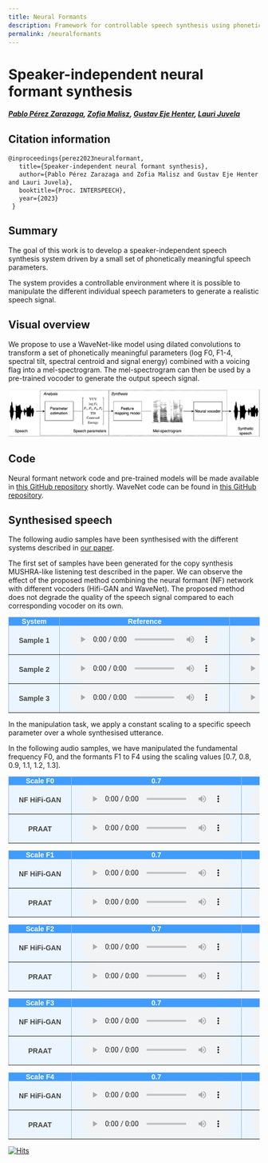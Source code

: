 ```yaml
---
title: Neural Formants
description: Framework for controllable speech synthesis using phonetically meaningful speech parameters.
permalink: /neuralformants
---
```

# Speaker-independent neural formant synthesis

##### [Pablo Pérez Zarazaga][pablo_profile], [Zofia Malisz][zofia_profile], [Gustav Eje Henter][gustav_profile], [Lauri Juvela][lauri_profile]

<head> 
<link rel="apple-touch-icon" sizes="180x180" href="favicon/apple-touch-icon.png">
<link rel="icon" type="image/png" sizes="32x32" href="favicon/favicon-32x32.png">
<link rel="icon" type="image/png" sizes="16x16" href="favicon/favicon-16x16.png">
<link rel="manifest" href="/site.webmanifest">
<link rel="mask-icon" href="/safari-pinned-tab.svg" color="#5bbad5">
<meta name="msapplication-TileColor" content="#da532c">
<meta name="theme-color" content="#ffffff">
</head>
<!-- This post presents CWAD, a deep-learning framework to automatically label large amounts of clean whispered speech, applied to ASMR recordings extracted from YouTube -->

<!--[NF_link]: https://github.com/perezpoz/NeuralFormants
[WN_link]: https://github.com/ljuvela/GlotNet
[paper_link]: https://arxiv.org/abs/2303.07442
-->
[NF_link]: https://perezpoz.github.io/404
[WN_link]: https://perezpoz.github.io/404
[paper_link]: https://perezpoz.github.io/404
[gustav_profile]: https://people.kth.se/~ghe/
[pablo_profile]: https://www.kth.se/profile/pablopz
[zofia_profile]: https://www.kth.se/profile/malisz
[lauri_profile]: https://research.aalto.fi/en/persons/lauri-juvela

[hifi_link]: https://github.com/jik876/hifi-gan


## Citation information

```
@inproceedings{perez2023neuralformant,
   title={Speaker-independent neural formant synthesis},
   author={Pablo Pérez Zarazaga and Zofia Malisz and Gustav Eje Henter and Lauri Juvela},
   booktitle={Proc. INTERSPEECH},
   year={2023}
 }
```

## Summary

The goal of this work is to develop a speaker-independent speech synthesis system driven by a small set of phonetically meaningful speech parameters.

The system provides a controllable environment where it is possible to manipulate the different individual speech parameters to generate a realistic speech signal.

## Visual overview

We propose to use a WaveNet-like model using dilated convolutions to transform a set of phonetically meaningful parameters (log F0, F1-4, spectral tilt, spectral centroid and signal energy) combined with a voicing flag into a mel-spectrogram. The mel-spectrogram can then be used by a pre-trained vocoder to generate the output speech signal.

![Neural formant pipeline](./images/NF_Pipeline.png "Neural formant pipeline.")

## Code

Neural formant network code and pre-trained models will be made available in [this GitHub repository][NF_link] shortly.
WaveNet code can be found in [this GitHub repository][WN_link].

<style type="text/css">
  .tg {
    border-collapse: collapse;
    border-color: #9ABAD9;
    border-spacing: 0;
  }

  .tg td {
    background-color: #EBF5FF;
    border-color: #9ABAD9;
    border-style: solid;
    border-width: 1px;
    color: #444;
    font-family: Arial, sans-serif;
    font-size: 14px;
    overflow: hidden;
    padding: 0px 20px;
    word-break: normal;
    font-weight: bold;
    vertical-align: middle;
  }

  .tg th {
    background-color: #409cff;
    border-color: #9ABAD9;
    border-style: solid;
    border-width: 1px;
    color: #fff;
    font-family: Arial, sans-serif;
    font-size: 14px;
    font-weight: normal;
    overflow: hidden;
    padding: 0px 20px;
    word-break: normal;
    font-weight: bold;
    vertical-align: middle;

  }

  .tg .tg-0pky {
    border-color: inherit;
    text-align: center;
    vertical-align: top,
  }

  .tg .tg-fymr {
    border-color: inherit;
    font-weight: bold;
    text-align: center;
    vertical-align: top
  }
  .slider {
  -webkit-appearance: none;
  width: 75%;
  height: 15px;
  border-radius: 5px;  
  background: #d3d3d3;
  outline: none;
  opacity: 0.7;
  -webkit-transition: .2s;
  transition: opacity .2s;
}

.slider::-webkit-slider-thumb {
  -webkit-appearance: none;
  appearance: none;
  width: 25px;
  height: 25px;
  border-radius: 50%; 
  background: #409cff;
  cursor: pointer;
}

.slider::-moz-range-thumb {
  width: 25px;
  height: 25px;
  border-radius: 50%;
  background: #409cff;
  cursor: pointer;
}
</style>

## Synthesised speech

The following audio samples have been synthesised with the different systems described in [our paper][paper_link].

The first set of samples have been generated for the copy synthesis MUSHRA-like listening test described in the paper. We can observe the effect of the proposed method combining the neural formant (NF) network with different vocoders (Hifi-GAN and WaveNet). The proposed method does not degrade the quality of the speech signal compared to each corresponding vocoder on its own.

<table class="tg">
  <thead>
    <tr>
      <th class="tg-0pky">System</th>
      <th class="tg-0pky" colspan="1">Reference</th>
      <th class="tg-0pky" colspan="1">HiFi-GAN</th>
      <th class="tg-0pky" colspan="1">NF + HiFi-GAN</th>
      <th class="tg-0pky" colspan="1">WaveNet</th>
      <th class="tg-0pky" colspan="1">NF + WaveNet</th>
    </tr>
  </thead>
  <tbody>
    <tr>
      <td nowrap="" class="tg-0pky"><b>Sample 1</b></td>
      <td class="tg-0pky">
        <audio id="audio-small" controls="">
          <source src="./Samples/NeuralFormants/CS/p257_016_Orig.wav" type="audio/wav" preload=none/>
        </audio>
      </td>
      <td class="tg-0pky">
        <audio controls="">
          <source src="./Samples/NeuralFormants/CS/p257_016_HiFi.wav" type="audio/wav" preload=none/>
        </audio>
      </td>
      <td class="tg-0pky">
        <audio controls="">
          <source src="./Samples/NeuralFormants/CS/p257_016_NFHifi.wav" type="audio/wav" preload=none/>
        </audio>
      </td>
      <td class="tg-0pky">
        <audio controls="">
          <source src="./Samples/NeuralFormants/CS/p257_016_WaveNet.wav" type="audio/wav" preload=none/>
        </audio>
      </td>
      <td class="tg-0pky">
        <audio controls="">
          <source src="./Samples/NeuralFormants/CS/p257_016_NFWaveNet.wav" type="audio/wav" preload=none/>
        </audio>
      </td>
    </tr>
  </tbody>
  <tbody>
    <tr>
      <td nowrap="" class="tg-0pky"><b>Sample 2</b></td>
      <td class="tg-0pky">
        <audio id="audio-small" controls="">
          <source src="./Samples/NeuralFormants/CS/p260_021_Orig.wav" type="audio/wav" preload=none/>
        </audio>
      </td>
      <td class="tg-0pky">
        <audio controls="">
          <source src="./Samples/NeuralFormants/CS/p260_021_HiFi.wav" type="audio/wav" preload=none/>
        </audio>
      </td>
      <td class="tg-0pky">
        <audio controls="">
          <source src="./Samples/NeuralFormants/CS/p260_021_NFHifi.wav" type="audio/wav" preload=none/>
        </audio>
      </td>
      <td class="tg-0pky">
        <audio controls="">
          <source src="./Samples/NeuralFormants/CS/p260_021_WaveNet.wav" type="audio/wav" preload=none/>
        </audio>
      </td>
      <td class="tg-0pky">
        <audio controls="">
          <source src="./Samples/NeuralFormants/CS/p260_021_NFWaveNet.wav" type="audio/wav" preload=none/>
        </audio>
      </td>
    </tr>
  </tbody>
  <tbody>
    <tr>
      <td nowrap="" class="tg-0pky"><b>Sample 3</b></td>
      <td class="tg-0pky">
        <audio id="audio-small" controls="">
          <source src="./Samples/NeuralFormants/CS/p263_011_Orig.wav" type="audio/wav" preload=none/>
        </audio>
      </td>
      <td class="tg-0pky">
        <audio controls="">
          <source src="./Samples/NeuralFormants/CS/p263_011_HiFi.wav" type="audio/wav" preload=none/>
        </audio>
      </td>
      <td class="tg-0pky">
        <audio controls="">
          <source src="./Samples/NeuralFormants/CS/p263_011_NFHifi.wav" type="audio/wav" preload=none/>
        </audio>
      </td>
      <td class="tg-0pky">
        <audio controls="">
          <source src="./Samples/NeuralFormants/CS/p263_011_WaveNet.wav" type="audio/wav" preload=none/>
        </audio>
      </td>
      <td class="tg-0pky">
        <audio controls="">
          <source src="./Samples/NeuralFormants/CS/p263_011_NFWaveNet.wav" type="audio/wav" preload=none/>
        </audio>
      </td>
    </tr>
  </tbody>
  <!--
  <tbody>
    <tr>
      <td nowrap="" class="tg-0pky"><b>Sample 4</b></td>
      <td class="tg-0pky">
        <audio id="audio-small" controls="">
          <source src="./Samples/NeuralFormants/CS/p266_006_Orig.wav" type="audio/wav" />
        </audio>
      </td>
      <td class="tg-0pky">
        <audio controls="">
          <source src="./Samples/NeuralFormants/CS/p266_006_HiFi.wav" type="audio/wav" />
        </audio>
      </td>
      <td class="tg-0pky">
        <audio controls="">
          <source src="./Samples/NeuralFormants/CS/p266_006_NFHifi.wav" type="audio/wav" preload="none"/>
        </audio>
      </td>
      <td class="tg-0pky">
        <audio controls="">
          <source src="./Samples/NeuralFormants/CS/p266_006_WaveNet.wav" type="audio/wav" preload="none"/>
        </audio>
      </td>
      <td class="tg-0pky">
        <audio controls="">
          <source src="./Samples/NeuralFormants/CS/p266_006_NFWaveNet.wav" type="audio/wav" preload="none"/>
        </audio>
      </td>
    </tr>
  </tbody>
  <tbody>
    <tr>
      <td nowrap="" class="tg-0pky"><b>Sample 5</b></td>
      <td class="tg-0pky">
        <audio id="audio-small" controls="">
          <source src="./Samples/NeuralFormants/CS/p277_071_Orig.wav" type="audio/wav" preload="none"/>
        </audio>
      </td>
      <td class="tg-0pky">
        <audio controls="">
          <source src="./Samples/NeuralFormants/CS/p277_071_HiFi.wav" type="audio/wav" preload="none"/>
        </audio>
      </td>
      <td class="tg-0pky">
        <audio controls="">
          <source src="./Samples/NeuralFormants/CS/p277_071_NFHifi.wav" type="audio/wav" preload="none"/>
        </audio>
      </td>
      <td class="tg-0pky">
        <audio controls="">
          <source src="./Samples/NeuralFormants/CS/p277_071_WaveNet.wav" type="audio/wav" preload="none"/>
        </audio>
      </td>
      <td class="tg-0pky">
        <audio controls="">
          <source src="./Samples/NeuralFormants/CS/p277_071_NFWaveNet.wav" type="audio/wav" preload="none"/>
        </audio>
      </td>
    </tr>
  </tbody>
  <tbody>
    <tr>
      <td nowrap="" class="tg-0pky"><b>Sample 6</b></td>
      <td class="tg-0pky">
        <audio id="audio-small" controls="">
          <source src="./Samples/NeuralFormants/CS/p280_019_Orig.wav" type="audio/wav" preload="none"/>
        </audio>
      </td>
      <td class="tg-0pky">
        <audio controls="">
          <source src="./Samples/NeuralFormants/CS/p280_019_HiFi.wav" type="audio/wav" preload="none"/>
        </audio>
      </td>
      <td class="tg-0pky">
        <audio controls="">
          <source src="./Samples/NeuralFormants/CS/p280_019_NFHifi.wav" type="audio/wav" preload="none"/>
        </audio>
      </td>
      <td class="tg-0pky">
        <audio controls="">
          <source src="./Samples/NeuralFormants/CS/p280_019_WaveNet.wav" type="audio/wav" preload="none"/>
        </audio>
      </td>
      <td class="tg-0pky">
        <audio controls="">
          <source src="./Samples/NeuralFormants/CS/p280_019_NFWaveNet.wav" type="audio/wav" preload="none"/>
        </audio>
      </td>
    </tr>
  </tbody>
  <tbody>
    <tr>
      <td nowrap="" class="tg-0pky"><b>Sample 7</b></td>
      <td class="tg-0pky">
        <audio id="audio-small" controls="">
          <source src="./Samples/NeuralFormants/CS/p282_015_Orig.wav" type="audio/wav" preload="none"/>
        </audio>
      </td>
      <td class="tg-0pky">
        <audio controls="">
          <source src="./Samples/NeuralFormants/CS/p282_015_HiFi.wav" type="audio/wav" preload="none"/>
        </audio>
      </td>
      <td class="tg-0pky">
        <audio controls="">
          <source src="./Samples/NeuralFormants/CS/p282_015_NFHifi.wav" type="audio/wav" preload="none"/>
        </audio>
      </td>
      <td class="tg-0pky">
        <audio controls="">
          <source src="./Samples/NeuralFormants/CS/p282_015_WaveNet.wav" type="audio/wav" preload="none"/>
        </audio>
      </td>
      <td class="tg-0pky">
        <audio controls="">
          <source src="./Samples/NeuralFormants/CS/p282_015_NFWaveNet.wav" type="audio/wav" preload="none"/>
        </audio>
      </td>
    </tr>
  </tbody>
  <tbody>
    <tr>
      <td nowrap="" class="tg-0pky"><b>Sample 8</b></td>
      <td class="tg-0pky">
        <audio id="audio-small" controls="">
          <source src="./Samples/NeuralFormants/CS/p285_005_Orig.wav" type="audio/wav" preload="none"/>
        </audio>
      </td>
      <td class="tg-0pky">
        <audio controls="">
          <source src="./Samples/NeuralFormants/CS/p285_005_HiFi.wav" type="audio/wav" preload="none"/>
        </audio>
      </td>
      <td class="tg-0pky">
        <audio controls="">
          <source src="./Samples/NeuralFormants/CS/p285_005_NFHifi.wav" type="audio/wav" preload="none"/>
        </audio>
      </td>
      <td class="tg-0pky">
        <audio controls="">
          <source src="./Samples/NeuralFormants/CS/p285_005_WaveNet.wav" type="audio/wav" preload="none"/>
        </audio>
      </td>
      <td class="tg-0pky">
        <audio controls="">
          <source src="./Samples/NeuralFormants/CS/p285_005_NFWaveNet.wav" type="audio/wav" preload="none"/>
        </audio>
      </td>
    </tr>
  </tbody>
  <tbody>
    <tr>
      <td nowrap="" class="tg-0pky"><b>Sample 9</b></td>
      <td class="tg-0pky">
        <audio id="audio-small" controls="">
          <source src="./Samples/NeuralFormants/CS/p304_003_Orig.wav" type="audio/wav" preload="none"/>
        </audio>
      </td>
      <td class="tg-0pky">
        <audio controls="">
          <source src="./Samples/NeuralFormants/CS/p304_003_HiFi.wav" type="audio/wav" preload="none"/>
        </audio>
      </td>
      <td class="tg-0pky">
        <audio controls="">
          <source src="./Samples/NeuralFormants/CS/p304_003_NFHifi.wav" type="audio/wav" preload="none"/>
        </audio>
      </td>
      <td class="tg-0pky">
        <audio controls="">
          <source src="./Samples/NeuralFormants/CS/p304_003_WaveNet.wav" type="audio/wav" preload="none"/>
        </audio>
      </td>
      <td class="tg-0pky">
        <audio controls="">
          <source src="./Samples/NeuralFormants/CS/p304_003_NFWaveNet.wav" type="audio/wav" preload="none"/>
        </audio>
      </td>
    </tr>
  </tbody>
  <tbody>
    <tr>
      <td nowrap="" class="tg-0pky"><b>Sample 10</b></td>
      <td class="tg-0pky">
        <audio id="audio-small" controls="">
          <source src="./Samples/NeuralFormants/CS/p333_022_Orig.wav" type="audio/wav" preload="none"/>
        </audio>
      </td>
      <td class="tg-0pky">
        <audio controls="">
          <source src="./Samples/NeuralFormants/CS/p333_022_HiFi.wav" type="audio/wav" preload="none"/>
        </audio>
      </td>
      <td class="tg-0pky">
        <audio controls="">
          <source src="./Samples/NeuralFormants/CS/p333_022_NFHifi.wav" type="audio/wav" preload="none"/>
        </audio>
      </td>
      <td class="tg-0pky">
        <audio controls="">
          <source src="./Samples/NeuralFormants/CS/p333_022_WaveNet.wav" type="audio/wav" preload="none"/>
        </audio>
      </td>
      <td class="tg-0pky">
        <audio controls="">
          <source src="./Samples/NeuralFormants/CS/p333_022_NFWaveNet.wav" type="audio/wav" preload="none"/>
        </audio>
      </td>
    </tr>
  </tbody>
  -->
</table>

In the manipulation task, we apply a constant scaling to a specific speech parameter over a whole synthesised utterance.

In the following audio samples, we have manipulated the fundamental frequency F0, and the formants F1 to F4 using the scaling values [0.7, 0.8, 0.9, 1.1, 1.2, 1.3].

<table class="tg">
  <thead>
    <tr>
      <th class="tg-0pky">Scale F0</th>
      <th class="tg-0pky" colspan="1">0.7</th>
      <th class="tg-0pky" colspan="1">0.8</th>
      <th class="tg-0pky" colspan="1">0.9</th>
      <th class="tg-0pky" colspan="1">1.1</th>
      <th class="tg-0pky" colspan="1">1.2</th>
      <th class="tg-0pky" colspan="1">1.3</th>
    </tr>
  </thead>
  <tbody>
    <tr>
      <td nowrap="" class="tg-0pky"><b>NF HiFi-GAN</b></td>
      <td class="tg-0pky">
        <audio id="audio-small" controls="">
          <source src="./Samples/NeuralFormants/Manipulation/NF_HifiGAN/F0_0.7/p260_021_mic1_80mel.wav" type="audio/wav" preload="none"/>
        </audio>
      </td>
      <td class="tg-0pky">
        <audio controls="">
          <source src="./Samples/NeuralFormants/Manipulation/NF_HifiGAN/F0_0.8/p260_021_mic1_80mel.wav" type="audio/wav" preload="none"/>
        </audio>
      </td>
      <td class="tg-0pky">
        <audio controls="">
          <source src="./Samples/NeuralFormants/Manipulation/NF_HifiGAN/F0_0.9/p260_021_mic1_80mel.wav" type="audio/wav" preload="none"/>
        </audio>
      </td>
      <td class="tg-0pky">
        <audio controls="">
          <source src="./Samples/NeuralFormants/Manipulation/NF_HifiGAN/F0_1.1/p260_021_mic1_80mel.wav" type="audio/wav" preload="none"/>
        </audio>
      </td>
      <td class="tg-0pky">
        <audio controls="">
          <source src="./Samples/NeuralFormants/Manipulation/NF_HifiGAN/F0_1.2/p260_021_mic1_80mel.wav" type="audio/wav" preload="none"/>
        </audio>
      </td>
      <td class="tg-0pky">
        <audio controls="">
          <source src="./Samples/NeuralFormants/Manipulation/NF_HifiGAN/F0_1.3/p260_021_mic1_80mel.wav" type="audio/wav" preload="none"/>
        </audio>
      </td>
    </tr>
  </tbody>
  <!--
  <tbody>
    <tr>
      <td nowrap="" class="tg-0pky"><b>NF HiFi-GAN 2</b></td>
      <td class="tg-0pky">
        <audio id="audio-small" controls="">
          <source src="./Samples/NeuralFormants/Manipulation/NF_HifiGAN/F0_0.7/p282_006_mic1_80mel.wav" type="audio/wav" preload="none"/>
        </audio>
      </td>
      <td class="tg-0pky">
        <audio controls="">
          <source src="./Samples/NeuralFormants/Manipulation/NF_HifiGAN/F0_0.8/p282_006_mic1_80mel.wav" type="audio/wav" preload="none"/>
        </audio>
      </td>
      <td class="tg-0pky">
        <audio controls="">
          <source src="./Samples/NeuralFormants/Manipulation/NF_HifiGAN/F0_0.9/p282_006_mic1_80mel.wav" type="audio/wav" preload="none"/>
        </audio>
      </td>
      <td class="tg-0pky">
        <audio controls="">
          <source src="./Samples/NeuralFormants/Manipulation/NF_HifiGAN/F0_1.1/p282_006_mic1_80mel.wav" type="audio/wav" preload="none"/>
        </audio>
      </td>
      <td class="tg-0pky">
        <audio controls="">
          <source src="./Samples/NeuralFormants/Manipulation/NF_HifiGAN/F0_1.2/p282_006_mic1_80mel.wav" type="audio/wav" preload="none"/>
        </audio>
      </td>
      <td class="tg-0pky">
        <audio controls="">
          <source src="./Samples/NeuralFormants/Manipulation/NF_HifiGAN/F0_1.3/p282_006_mic1_80mel.wav" type="audio/wav" preload="none"/>
        </audio>
      </td>
    </tr>
  </tbody>
  -->
  <tbody>
    <tr>
      <td nowrap="" class="tg-0pky"><b>PRAAT</b></td>
      <td class="tg-0pky">
        <audio id="audio-small" controls="">
          <source src="./Samples/NeuralFormants/Manipulation/Praat/F0_0.7/p260_021_mic1_mod.wav" type="audio/wav" preload="none"/>
        </audio>
      </td>
      <td class="tg-0pky">
        <audio controls="">
          <source src="./Samples/NeuralFormants/Manipulation/Praat/F0_0.8/p260_021_mic1_mod.wav" type="audio/wav" preload="none"/>
        </audio>
      </td>
      <td class="tg-0pky">
        <audio controls="">
          <source src="./Samples/NeuralFormants/Manipulation/Praat/F0_0.9/p260_021_mic1_mod.wav" type="audio/wav" preload="none"/>
        </audio>
      </td>
      <td class="tg-0pky">
        <audio controls="">
          <source src="./Samples/NeuralFormants/Manipulation/Praat/F0_1.1/p260_021_mic1_mod.wav" type="audio/wav" preload="none"/>
        </audio>
      </td>
      <td class="tg-0pky">
        <audio controls="">
          <source src="./Samples/NeuralFormants/Manipulation/Praat/F0_1.2/p260_021_mic1_mod.wav" type="audio/wav" preload="none"/>
        </audio>
      </td>
      <td class="tg-0pky">
        <audio controls="">
          <source src="./Samples/NeuralFormants/Manipulation/Praat/F0_1.3/p260_021_mic1_mod.wav" type="audio/wav" preload="none"/>
        </audio>
      </td>
    </tr>
  </tbody>
  <!--
  <tbody>
    <tr>
      <td nowrap="" class="tg-0pky"><b>PRAAT 2</b></td>
      <td class="tg-0pky">
        <audio id="audio-small" controls="">
          <source src="./Samples/NeuralFormants/Manipulation/Praat/F0_0.7/p282_006_mic1_80mel.wav" type="audio/wav" preload="none"/>
        </audio>
      </td>
      <td class="tg-0pky">
        <audio controls="">
          <source src="./Samples/NeuralFormants/Manipulation/Praat/F0_0.8/p282_006_mic1_80mel.wav" type="audio/wav" preload="none"/>
        </audio>
      </td>
      <td class="tg-0pky">
        <audio controls="">
          <source src="./Samples/NeuralFormants/Manipulation/Praat/F0_0.9/p282_006_mic1_80mel.wav" type="audio/wav" preload="none"/>
        </audio>
      </td>
      <td class="tg-0pky">
        <audio controls="">
          <source src="./Samples/NeuralFormants/Manipulation/Praat/F0_1.1/p282_006_mic1_80mel.wav" type="audio/wav" preload="none"/>
        </audio>
      </td>
      <td class="tg-0pky">
        <audio controls="">
          <source src="./Samples/NeuralFormants/Manipulation/Praat/F0_1.2/p282_006_mic1_80mel.wav" type="audio/wav" preload="none"/>
        </audio>
      </td>
      <td class="tg-0pky">
        <audio controls="">
          <source src="./Samples/NeuralFormants/Manipulation/Praat/F0_1.3/p282_006_mic1_80mel.wav" type="audio/wav" preload="none"/>
        </audio>
      </td>
    </tr>
  </tbody>
  -->
</table>

<table class="tg">
  <thead>
    <tr>
      <th class="tg-0pky">Scale F1</th>
      <th class="tg-0pky" colspan="1">0.7</th>
      <th class="tg-0pky" colspan="1">0.8</th>
      <th class="tg-0pky" colspan="1">0.9</th>
      <th class="tg-0pky" colspan="1">1.1</th>
      <th class="tg-0pky" colspan="1">1.2</th>
      <th class="tg-0pky" colspan="1">1.3</th>
    </tr>
  </thead>
  <tbody>
    <tr>
      <td nowrap="" class="tg-0pky"><b>NF HiFi-GAN</b></td>
      <td class="tg-0pky">
        <audio id="audio-small" controls="">
          <source src="./Samples/NeuralFormants/Manipulation/NF_HifiGAN/F1_0.7/p260_021_mic1_80mel.wav" type="audio/wav" preload="none"/>
        </audio>
      </td>
      <td class="tg-0pky">
        <audio controls="">
          <source src="./Samples/NeuralFormants/Manipulation/NF_HifiGAN/F1_0.8/p260_021_mic1_80mel.wav" type="audio/wav" preload="none"/>
        </audio>
      </td>
      <td class="tg-0pky">
        <audio controls="">
          <source src="./Samples/NeuralFormants/Manipulation/NF_HifiGAN/F1_0.9/p260_021_mic1_80mel.wav" type="audio/wav" preload="none"/>
        </audio>
      </td>
      <td class="tg-0pky">
        <audio controls="">
          <source src="./Samples/NeuralFormants/Manipulation/NF_HifiGAN/F1_1.1/p260_021_mic1_80mel.wav" type="audio/wav" preload="none"/>
        </audio>
      </td>
      <td class="tg-0pky">
        <audio controls="">
          <source src="./Samples/NeuralFormants/Manipulation/NF_HifiGAN/F1_1.2/p260_021_mic1_80mel.wav" type="audio/wav" preload="none"/>
        </audio>
      </td>
      <td class="tg-0pky">
        <audio controls="">
          <source src="./Samples/NeuralFormants/Manipulation/NF_HifiGAN/F1_1.3/p260_021_mic1_80mel.wav" type="audio/wav" preload="none"/>
        </audio>
      </td>
    </tr>
  </tbody>
  <!--
  <tbody>
    <tr>
      <td nowrap="" class="tg-0pky"><b>NF HiFi-GAN 2</b></td>
      <td class="tg-0pky">
        <audio id="audio-small" controls="">
          <source src="./Samples/NeuralFormants/Manipulation/NF_HifiGAN/F1_0.7/p282_006_mic1_80mel.wav" type="audio/wav" preload="none"/>
        </audio>
      </td>
      <td class="tg-0pky">
        <audio controls="">
          <source src="./Samples/NeuralFormants/Manipulation/NF_HifiGAN/F1_0.8/p282_006_mic1_80mel.wav" type="audio/wav" preload="none"/>
        </audio>
      </td>
      <td class="tg-0pky">
        <audio controls="">
          <source src="./Samples/NeuralFormants/Manipulation/NF_HifiGAN/F1_0.9/p282_006_mic1_80mel.wav" type="audio/wav" preload="none"/>
        </audio>
      </td>
      <td class="tg-0pky">
        <audio controls="">
          <source src="./Samples/NeuralFormants/Manipulation/NF_HifiGAN/F1_1.1/p282_006_mic1_80mel.wav" type="audio/wav" preload="none"/>
        </audio>
      </td>
      <td class="tg-0pky">
        <audio controls="">
          <source src="./Samples/NeuralFormants/Manipulation/NF_HifiGAN/F1_1.2/p282_006_mic1_80mel.wav" type="audio/wav" preload="none"/>
        </audio>
      </td>
      <td class="tg-0pky">
        <audio controls="">
          <source src="./Samples/NeuralFormants/Manipulation/NF_HifiGAN/F1_1.3/p282_006_mic1_80mel.wav" type="audio/wav" preload="none"/>
        </audio>
      </td>
    </tr>
  </tbody>
  -->
  <tbody>
    <tr>
      <td nowrap="" class="tg-0pky"><b>PRAAT</b></td>
      <td class="tg-0pky">
        <audio id="audio-small" controls="">
          <source src="./Samples/NeuralFormants/Manipulation/Praat/F1_0.7/p260_021_mic1_mod.wav" type="audio/wav" preload="none"/>
        </audio>
      </td>
      <td class="tg-0pky">
        <audio controls="">
          <source src="./Samples/NeuralFormants/Manipulation/Praat/F1_0.8/p260_021_mic1_mod.wav" type="audio/wav" preload="none"/>
        </audio>
      </td>
      <td class="tg-0pky">
        <audio controls="">
          <source src="./Samples/NeuralFormants/Manipulation/Praat/F1_0.9/p260_021_mic1_mod.wav" type="audio/wav" preload="none"/>
        </audio>
      </td>
      <td class="tg-0pky">
        <audio controls="">
          <source src="./Samples/NeuralFormants/Manipulation/Praat/F1_1.1/p260_021_mic1_mod.wav" type="audio/wav" preload="none"/>
        </audio>
      </td>
      <td class="tg-0pky">
        <audio controls="">
          <source src="./Samples/NeuralFormants/Manipulation/Praat/F1_1.2/p260_021_mic1_mod.wav" type="audio/wav" preload="none"/>
        </audio>
      </td>
      <td class="tg-0pky">
        <audio controls="">
          <source src="./Samples/NeuralFormants/Manipulation/Praat/F1_1.3/p260_021_mic1_mod.wav" type="audio/wav" preload="none"/>
        </audio>
      </td>
    </tr>
  </tbody>
  <!--
  <tbody>
    <tr>
      <td nowrap="" class="tg-0pky"><b>PRAAT 2</b></td>
      <td class="tg-0pky">
        <audio id="audio-small" controls="">
          <source src="./Samples/NeuralFormants/Manipulation/Praat/F1_0.7/p282_006_mic1_80mel.wav" type="audio/wav" preload="none"/>
        </audio>
      </td>
      <td class="tg-0pky">
        <audio controls="">
          <source src="./Samples/NeuralFormants/Manipulation/Praat/F1_0.8/p282_006_mic1_80mel.wav" type="audio/wav" preload="none"/>
        </audio>
      </td>
      <td class="tg-0pky">
        <audio controls="">
          <source src="./Samples/NeuralFormants/Manipulation/Praat/F1_0.9/p282_006_mic1_80mel.wav" type="audio/wav" preload="none"/>
        </audio>
      </td>
      <td class="tg-0pky">
        <audio controls="">
          <source src="./Samples/NeuralFormants/Manipulation/Praat/F1_1.1/p282_006_mic1_80mel.wav" type="audio/wav" preload="none"/>
        </audio>
      </td>
      <td class="tg-0pky">
        <audio controls="">
          <source src="./Samples/NeuralFormants/Manipulation/Praat/F1_1.2/p282_006_mic1_80mel.wav" type="audio/wav" preload="none"/>
        </audio>
      </td>
      <td class="tg-0pky">
        <audio controls="">
          <source src="./Samples/NeuralFormants/Manipulation/Praat/F1_1.3/p282_006_mic1_80mel.wav" type="audio/wav" preload="none"/>
        </audio>
      </td>
    </tr>
  </tbody>
  -->
</table>

<table class="tg">
  <thead>
    <tr>
      <th class="tg-0pky">Scale F2</th>
      <th class="tg-0pky" colspan="1">0.7</th>
      <th class="tg-0pky" colspan="1">0.8</th>
      <th class="tg-0pky" colspan="1">0.9</th>
      <th class="tg-0pky" colspan="1">1.1</th>
      <th class="tg-0pky" colspan="1">1.2</th>
      <th class="tg-0pky" colspan="1">1.3</th>
    </tr>
  </thead>
  <tbody>
    <tr>
      <td nowrap="" class="tg-0pky"><b>NF HiFi-GAN</b></td>
      <td class="tg-0pky">
        <audio id="audio-small" controls="">
          <source src="./Samples/NeuralFormants/Manipulation/NF_HifiGAN/F2_0.7/p260_021_mic1_80mel.wav" type="audio/wav" preload="none"/>
        </audio>
      </td>
      <td class="tg-0pky">
        <audio controls="">
          <source src="./Samples/NeuralFormants/Manipulation/NF_HifiGAN/F2_0.8/p260_021_mic1_80mel.wav" type="audio/wav" preload="none"/>
        </audio>
      </td>
      <td class="tg-0pky">
        <audio controls="">
          <source src="./Samples/NeuralFormants/Manipulation/NF_HifiGAN/F2_0.9/p260_021_mic1_80mel.wav" type="audio/wav" preload="none"/>
        </audio>
      </td>
      <td class="tg-0pky">
        <audio controls="">
          <source src="./Samples/NeuralFormants/Manipulation/NF_HifiGAN/F2_1.1/p260_021_mic1_80mel.wav" type="audio/wav" preload="none"/>
        </audio>
      </td>
      <td class="tg-0pky">
        <audio controls="">
          <source src="./Samples/NeuralFormants/Manipulation/NF_HifiGAN/F2_1.2/p260_021_mic1_80mel.wav" type="audio/wav" preload="none"/>
        </audio>
      </td>
      <td class="tg-0pky">
        <audio controls="">
          <source src="./Samples/NeuralFormants/Manipulation/NF_HifiGAN/F2_1.3/p260_021_mic1_80mel.wav" type="audio/wav" preload="none"/>
        </audio>
      </td>
    </tr>
  </tbody>
  <!--
  <tbody>
    <tr>
      <td nowrap="" class="tg-0pky"><b>NF HiFi-GAN 2</b></td>
      <td class="tg-0pky">
        <audio id="audio-small" controls="">
          <source src="./Samples/NeuralFormants/Manipulation/NF_HifiGAN/F2_0.7/p282_006_mic1_80mel.wav" type="audio/wav" preload="none"/>
        </audio>
      </td>
      <td class="tg-0pky">
        <audio controls="">
          <source src="./Samples/NeuralFormants/Manipulation/NF_HifiGAN/F2_0.8/p282_006_mic1_80mel.wav" type="audio/wav" preload="none"/>
        </audio>
      </td>
      <td class="tg-0pky">
        <audio controls="">
          <source src="./Samples/NeuralFormants/Manipulation/NF_HifiGAN/F2_0.9/p282_006_mic1_80mel.wav" type="audio/wav" preload="none"/>
        </audio>
      </td>
      <td class="tg-0pky">
        <audio controls="">
          <source src="./Samples/NeuralFormants/Manipulation/NF_HifiGAN/F2_1.1/p282_006_mic1_80mel.wav" type="audio/wav" preload="none"/>
        </audio>
      </td>
      <td class="tg-0pky">
        <audio controls="">
          <source src="./Samples/NeuralFormants/Manipulation/NF_HifiGAN/F2_1.2/p282_006_mic1_80mel.wav" type="audio/wav" preload="none"/>
        </audio>
      </td>
      <td class="tg-0pky">
        <audio controls="">
          <source src="./Samples/NeuralFormants/Manipulation/NF_HifiGAN/F2_1.3/p282_006_mic1_80mel.wav" type="audio/wav" preload="none"/>
        </audio>
      </td>
    </tr>
  </tbody>
  -->
  <tbody>
    <tr>
      <td nowrap="" class="tg-0pky"><b>PRAAT</b></td>
      <td class="tg-0pky">
        <audio id="audio-small" controls="">
          <source src="./Samples/NeuralFormants/Manipulation/Praat/F2_0.7/p260_021_mic1_mod.wav" type="audio/wav" preload="none"/>
        </audio>
      </td>
      <td class="tg-0pky">
        <audio controls="">
          <source src="./Samples/NeuralFormants/Manipulation/Praat/F2_0.8/p260_021_mic1_mod.wav" type="audio/wav" preload="none"/>
        </audio>
      </td>
      <td class="tg-0pky">
        <audio controls="">
          <source src="./Samples/NeuralFormants/Manipulation/Praat/F2_0.9/p260_021_mic1_mod.wav" type="audio/wav" preload="none"/>
        </audio>
      </td>
      <td class="tg-0pky">
        <audio controls="">
          <source src="./Samples/NeuralFormants/Manipulation/Praat/F2_1.1/p260_021_mic1_mod.wav" type="audio/wav" preload="none"/>
        </audio>
      </td>
      <td class="tg-0pky">
        <audio controls="">
          <source src="./Samples/NeuralFormants/Manipulation/Praat/F2_1.2/p260_021_mic1_mod.wav" type="audio/wav" preload="none"/>
        </audio>
      </td>
      <td class="tg-0pky">
        <audio controls="">
          <source src="./Samples/NeuralFormants/Manipulation/Praat/F2_1.3/p260_021_mic1_mod.wav" type="audio/wav" preload="none"/>
        </audio>
      </td>
    </tr>
  </tbody>
  <!--
  <tbody>
    <tr>
      <td nowrap="" class="tg-0pky"><b>PRAAT 2</b></td>
      <td class="tg-0pky">
        <audio id="audio-small" controls="">
          <source src="./Samples/NeuralFormants/Manipulation/Praat/F2_0.7/p282_006_mic1_80mel.wav" type="audio/wav" preload="none"/>
        </audio>
      </td>
      <td class="tg-0pky">
        <audio controls="">
          <source src="./Samples/NeuralFormants/Manipulation/Praat/F2_0.8/p282_006_mic1_80mel.wav" type="audio/wav" preload="none"/>
        </audio>
      </td>
      <td class="tg-0pky">
        <audio controls="">
          <source src="./Samples/NeuralFormants/Manipulation/Praat/F2_0.9/p282_006_mic1_80mel.wav" type="audio/wav" preload="none"/>
        </audio>
      </td>
      <td class="tg-0pky">
        <audio controls="">
          <source src="./Samples/NeuralFormants/Manipulation/Praat/F2_1.1/p282_006_mic1_80mel.wav" type="audio/wav" preload="none"/>
        </audio>
      </td>
      <td class="tg-0pky">
        <audio controls="">
          <source src="./Samples/NeuralFormants/Manipulation/Praat/F2_1.2/p282_006_mic1_80mel.wav" type="audio/wav" preload="none"/>
        </audio>
      </td>
      <td class="tg-0pky">
        <audio controls="">
          <source src="./Samples/NeuralFormants/Manipulation/Praat/F2_1.3/p282_006_mic1_80mel.wav" type="audio/wav" preload="none"/>
        </audio>
      </td>
    </tr>
  </tbody>
  -->
</table>

<table class="tg">
  <thead>
    <tr>
      <th class="tg-0pky">Scale F3</th>
      <th class="tg-0pky" colspan="1">0.7</th>
      <th class="tg-0pky" colspan="1">0.8</th>
      <th class="tg-0pky" colspan="1">0.9</th>
      <th class="tg-0pky" colspan="1">1.1</th>
      <th class="tg-0pky" colspan="1">1.2</th>
      <th class="tg-0pky" colspan="1">1.3</th>
    </tr>
  </thead>
  <tbody>
    <tr>
      <td nowrap="" class="tg-0pky"><b>NF HiFi-GAN</b></td>
      <td class="tg-0pky">
        <audio id="audio-small" controls="">
          <source src="./Samples/NeuralFormants/Manipulation/NF_HifiGAN/F3_0.7/p260_021_mic1_80mel.wav" type="audio/wav" preload="none"/>
        </audio>
      </td>
      <td class="tg-0pky">
        <audio controls="">
          <source src="./Samples/NeuralFormants/Manipulation/NF_HifiGAN/F3_0.8/p260_021_mic1_80mel.wav" type="audio/wav" preload="none"/>
        </audio>
      </td>
      <td class="tg-0pky">
        <audio controls="">
          <source src="./Samples/NeuralFormants/Manipulation/NF_HifiGAN/F3_0.9/p260_021_mic1_80mel.wav" type="audio/wav" preload="none"/>
        </audio>
      </td>
      <td class="tg-0pky">
        <audio controls="">
          <source src="./Samples/NeuralFormants/Manipulation/NF_HifiGAN/F3_1.1/p260_021_mic1_80mel.wav" type="audio/wav" preload="none"/>
        </audio>
      </td>
      <td class="tg-0pky">
        <audio controls="">
          <source src="./Samples/NeuralFormants/Manipulation/NF_HifiGAN/F3_1.2/p260_021_mic1_80mel.wav" type="audio/wav" preload="none"/>
        </audio>
      </td>
      <td class="tg-0pky">
        <audio controls="">
          <source src="./Samples/NeuralFormants/Manipulation/NF_HifiGAN/F3_1.3/p260_021_mic1_80mel.wav" type="audio/wav" preload="none"/>
        </audio>
      </td>
    </tr>
  </tbody>
  <!--
  <tbody>
    <tr>
      <td nowrap="" class="tg-0pky"><b>NF HiFi-GAN 2</b></td>
      <td class="tg-0pky">
        <audio id="audio-small" controls="">
          <source src="./Samples/NeuralFormants/Manipulation/NF_HifiGAN/F3_0.7/p282_006_mic1_80mel.wav" type="audio/wav" preload="none"/>
        </audio>
      </td>
      <td class="tg-0pky">
        <audio controls="">
          <source src="./Samples/NeuralFormants/Manipulation/NF_HifiGAN/F3_0.8/p282_006_mic1_80mel.wav" type="audio/wav" preload="none"/>
        </audio>
      </td>
      <td class="tg-0pky">
        <audio controls="">
          <source src="./Samples/NeuralFormants/Manipulation/NF_HifiGAN/F3_0.9/p282_006_mic1_80mel.wav" type="audio/wav" preload="none"/>
        </audio>
      </td>
      <td class="tg-0pky">
        <audio controls="">
          <source src="./Samples/NeuralFormants/Manipulation/NF_HifiGAN/F3_1.1/p282_006_mic1_80mel.wav" type="audio/wav" preload="none"/>
        </audio>
      </td>
      <td class="tg-0pky">
        <audio controls="">
          <source src="./Samples/NeuralFormants/Manipulation/NF_HifiGAN/F3_1.2/p282_006_mic1_80mel.wav" type="audio/wav" preload="none"/>
        </audio>
      </td>
      <td class="tg-0pky">
        <audio controls="">
          <source src="./Samples/NeuralFormants/Manipulation/NF_HifiGAN/F3_1.3/p282_006_mic1_80mel.wav" type="audio/wav" preload="none"/>
        </audio>
      </td>
    </tr>
  </tbody>
  -->
  <tbody>
    <tr>
      <td nowrap="" class="tg-0pky"><b>PRAAT</b></td>
      <td class="tg-0pky">
        <audio id="audio-small" controls="">
          <source src="./Samples/NeuralFormants/Manipulation/Praat/F3_0.7/p260_021_mic1_mod.wav" type="audio/wav" preload="none"/>
        </audio>
      </td>
      <td class="tg-0pky">
        <audio controls="">
          <source src="./Samples/NeuralFormants/Manipulation/Praat/F3_0.8/p260_021_mic1_mod.wav" type="audio/wav" preload="none"/>
        </audio>
      </td>
      <td class="tg-0pky">
        <audio controls="">
          <source src="./Samples/NeuralFormants/Manipulation/Praat/F3_0.9/p260_021_mic1_mod.wav" type="audio/wav" preload="none"/>
        </audio>
      </td>
      <td class="tg-0pky">
        <audio controls="">
          <source src="./Samples/NeuralFormants/Manipulation/Praat/F3_1.1/p260_021_mic1_mod.wav" type="audio/wav" preload="none"/>
        </audio>
      </td>
      <td class="tg-0pky">
        <audio controls="">
          <source src="./Samples/NeuralFormants/Manipulation/Praat/F3_1.2/p260_021_mic1_mod.wav" type="audio/wav" preload="none"/>
        </audio>
      </td>
      <td class="tg-0pky">
        <audio controls="">
          <source src="./Samples/NeuralFormants/Manipulation/Praat/F3_1.3/p260_021_mic1_mod.wav" type="audio/wav" preload="none"/>
        </audio>
      </td>
    </tr>
  </tbody>
  <!--
  <tbody>
    <tr>
      <td nowrap="" class="tg-0pky"><b>PRAAT 2</b></td>
      <td class="tg-0pky">
        <audio id="audio-small" controls="">
          <source src="./Samples/NeuralFormants/Manipulation/Praat/F3_0.7/p282_006_mic1_80mel.wav" type="audio/wav" preload="none"/>
        </audio>
      </td>
      <td class="tg-0pky">
        <audio controls="">
          <source src="./Samples/NeuralFormants/Manipulation/Praat/F3_0.8/p282_006_mic1_80mel.wav" type="audio/wav" preload="none"/>
        </audio>
      </td>
      <td class="tg-0pky">
        <audio controls="">
          <source src="./Samples/NeuralFormants/Manipulation/Praat/F3_0.9/p282_006_mic1_80mel.wav" type="audio/wav" preload="none"/>
        </audio>
      </td>
      <td class="tg-0pky">
        <audio controls="">
          <source src="./Samples/NeuralFormants/Manipulation/Praat/F3_1.1/p282_006_mic1_80mel.wav" type="audio/wav" preload="none"/>
        </audio>
      </td>
      <td class="tg-0pky">
        <audio controls="">
          <source src="./Samples/NeuralFormants/Manipulation/Praat/F3_1.2/p282_006_mic1_80mel.wav" type="audio/wav" preload="none"/>
        </audio>
      </td>
      <td class="tg-0pky">
        <audio controls="">
          <source src="./Samples/NeuralFormants/Manipulation/Praat/F3_1.3/p282_006_mic1_80mel.wav" type="audio/wav" preload="none"/>
        </audio>
      </td>
    </tr>
  </tbody>
  -->
</table>

<table class="tg">
  <thead>
    <tr>
      <th class="tg-0pky">Scale F4</th>
      <th class="tg-0pky" colspan="1">0.7</th>
      <th class="tg-0pky" colspan="1">0.8</th>
      <th class="tg-0pky" colspan="1">0.9</th>
      <th class="tg-0pky" colspan="1">1.1</th>
      <th class="tg-0pky" colspan="1">1.2</th>
      <th class="tg-0pky" colspan="1">1.3</th>
    </tr>
  </thead>
  <tbody>
    <tr>
      <td nowrap="" class="tg-0pky"><b>NF HiFi-GAN</b></td>
      <td class="tg-0pky">
        <audio id="audio-small" controls="">
          <source src="./Samples/NeuralFormants/Manipulation/NF_HifiGAN/F4_0.7/p260_021_mic1_80mel.wav" type="audio/wav" preload="none"/>
        </audio>
      </td>
      <td class="tg-0pky">
        <audio controls="">
          <source src="./Samples/NeuralFormants/Manipulation/NF_HifiGAN/F4_0.8/p260_021_mic1_80mel.wav" type="audio/wav" preload="none"/>
        </audio>
      </td>
      <td class="tg-0pky">
        <audio controls="">
          <source src="./Samples/NeuralFormants/Manipulation/NF_HifiGAN/F4_0.9/p260_021_mic1_80mel.wav" type="audio/wav" preload="none"/>
        </audio>
      </td>
      <td class="tg-0pky">
        <audio controls="">
          <source src="./Samples/NeuralFormants/Manipulation/NF_HifiGAN/F4_1.1/p260_021_mic1_80mel.wav" type="audio/wav" preload="none"/>
        </audio>
      </td>
      <td class="tg-0pky">
        <audio controls="">
          <source src="./Samples/NeuralFormants/Manipulation/NF_HifiGAN/F4_1.2/p260_021_mic1_80mel.wav" type="audio/wav" preload="none"/>
        </audio>
      </td>
      <td class="tg-0pky">
        <audio controls="">
          <source src="./Samples/NeuralFormants/Manipulation/NF_HifiGAN/F4_1.3/p260_021_mic1_80mel.wav" type="audio/wav" preload="none"/>
        </audio>
      </td>
    </tr>
  </tbody>
  <!--
  <tbody>
    <tr>
      <td nowrap="" class="tg-0pky"><b>NF HiFi-GAN 2</b></td>
      <td class="tg-0pky">
        <audio id="audio-small" controls="">
          <source src="./Samples/NeuralFormants/Manipulation/NF_HifiGAN/F4_0.7/p282_006_mic1_80mel.wav" type="audio/wav" preload="none"/>
        </audio>
      </td>
      <td class="tg-0pky">
        <audio controls="">
          <source src="./Samples/NeuralFormants/Manipulation/NF_HifiGAN/F4_0.8/p282_006_mic1_80mel.wav" type="audio/wav" preload="none"/>
        </audio>
      </td>
      <td class="tg-0pky">
        <audio controls="">
          <source src="./Samples/NeuralFormants/Manipulation/NF_HifiGAN/F4_0.9/p282_006_mic1_80mel.wav" type="audio/wav" preload="none"/>
        </audio>
      </td>
      <td class="tg-0pky">
        <audio controls="">
          <source src="./Samples/NeuralFormants/Manipulation/NF_HifiGAN/F4_1.1/p282_006_mic1_80mel.wav" type="audio/wav" preload="none"/>
        </audio>
      </td>
      <td class="tg-0pky">
        <audio controls="">
          <source src="./Samples/NeuralFormants/Manipulation/NF_HifiGAN/F4_1.2/p282_006_mic1_80mel.wav" type="audio/wav" preload="none"/>
        </audio>
      </td>
      <td class="tg-0pky">
        <audio controls="">
          <source src="./Samples/NeuralFormants/Manipulation/NF_HifiGAN/F4_1.3/p282_006_mic1_80mel.wav" type="audio/wav" preload="none"/>
        </audio>
      </td>
    </tr>
  </tbody>
  -->
  <tbody>
    <tr>
      <td nowrap="" class="tg-0pky"><b>PRAAT</b></td>
      <td class="tg-0pky">
        <audio id="audio-small" controls="">
          <source src="./Samples/NeuralFormants/Manipulation/Praat/F4_0.7/p260_021_mic1_mod.wav" type="audio/wav" preload="none"/>
        </audio>
      </td>
      <td class="tg-0pky">
        <audio controls="">
          <source src="./Samples/NeuralFormants/Manipulation/Praat/F4_0.8/p260_021_mic1_mod.wav" type="audio/wav" preload="none"/>
        </audio>
      </td>
      <td class="tg-0pky">
        <audio controls="">
          <source src="./Samples/NeuralFormants/Manipulation/Praat/F4_0.9/p260_021_mic1_mod.wav" type="audio/wav" preload="none"/>
        </audio>
      </td>
      <td class="tg-0pky">
        <audio controls="">
          <source src="./Samples/NeuralFormants/Manipulation/Praat/F4_1.1/p260_021_mic1_mod.wav" type="audio/wav" preload="none"/>
        </audio>
      </td>
      <td class="tg-0pky">
        <audio controls="">
          <source src="./Samples/NeuralFormants/Manipulation/Praat/F4_1.2/p260_021_mic1_mod.wav" type="audio/wav" preload="none"/>
        </audio>
      </td>
      <td class="tg-0pky">
        <audio controls="">
          <source src="./Samples/NeuralFormants/Manipulation/Praat/F4_1.3/p260_021_mic1_mod.wav" type="audio/wav" preload="none"/>
        </audio>
      </td>
    </tr>
  </tbody>
  <!--
  <tbody>
    <tr>
      <td nowrap="" class="tg-0pky"><b>PRAAT 2</b></td>
      <td class="tg-0pky">
        <audio id="audio-small" controls="">
          <source src="./Samples/NeuralFormants/Manipulation/Praat/F4_0.7/p282_006_mic1_80mel.wav" type="audio/wav" preload="none"/>
        </audio>
      </td>
      <td class="tg-0pky">
        <audio controls="">
          <source src="./Samples/NeuralFormants/Manipulation/Praat/F4_0.8/p282_006_mic1_80mel.wav" type="audio/wav" preload="none"/>
        </audio>
      </td>
      <td class="tg-0pky">
        <audio controls="">
          <source src="./Samples/NeuralFormants/Manipulation/Praat/F4_0.9/p282_006_mic1_80mel.wav" type="audio/wav" preload="none"/>
        </audio>
      </td>
      <td class="tg-0pky">
        <audio controls="">
          <source src="./Samples/NeuralFormants/Manipulation/Praat/F4_1.1/p282_006_mic1_80mel.wav" type="audio/wav" preload="none"/>
        </audio>
      </td>
      <td class="tg-0pky">
        <audio controls="">
          <source src="./Samples/NeuralFormants/Manipulation/Praat/F4_1.2/p282_006_mic1_80mel.wav" type="audio/wav" preload="none"/>
        </audio>
      </td>
      <td class="tg-0pky">
        <audio controls="">
          <source src="./Samples/NeuralFormants/Manipulation/Praat/F4_1.3/p282_006_mic1_80mel.wav" type="audio/wav" preload="none"/>
        </audio>
      </td>
    </tr>
  </tbody>
  -->
</table>

[![Hits](https://hits.seeyoufarm.com/api/count/incr/badge.svg?url=https%3A%2F%2Fperezpoz.github.io%2Fneuralformants&count_bg=%2379C83D&title_bg=%23555555&icon=&icon_color=%23E7E7E7&title=hits&edge_flat=false)](https://hits.seeyoufarm.com)
